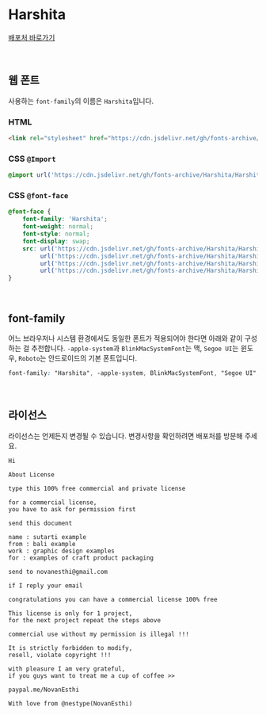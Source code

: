 # Harshita

[배포처 바로가기](https://www.dafont.com/harshita.font)

&nbsp;

## 웹 폰트

사용하는 `font-family`의 이름은 `Harshita`입니다.

### HTML

```html
<link rel="stylesheet" href="https://cdn.jsdelivr.net/gh/fonts-archive/Harshita/Harshita.css" type="text/css"/>
```

### CSS `@Import`

```css
@import url('https://cdn.jsdelivr.net/gh/fonts-archive/Harshita/Harshita.css');
```

### CSS `@font-face`

```css
@font-face {
    font-family: 'Harshita';
    font-weight: normal;
    font-style: normal;
    font-display: swap;
    src: url('https://cdn.jsdelivr.net/gh/fonts-archive/Harshita/Harshita.woff2') format('woff2'),
         url('https://cdn.jsdelivr.net/gh/fonts-archive/Harshita/Harshita.woff') format('woff'),
         url('https://cdn.jsdelivr.net/gh/fonts-archive/Harshita/Harshita.otf') format('opentype'),
         url('https://cdn.jsdelivr.net/gh/fonts-archive/Harshita/Harshita.ttf') format('truetype');
}
```

&nbsp;

## font-family

어느 브라우저나 시스템 환경에서도 동일한 폰트가 적용되어야 한다면 아래와 같이 구성하는 걸 추천합니다. `-apple-system`과 `BlinkMacSystemFont`는 맥, `Segoe UI`는 윈도우, `Roboto`는 안드로이드의 기본 폰트입니다.


```css
font-family: "Harshita", -apple-system, BlinkMacSystemFont, "Segoe UI", Roboto, Oxygen, Ubuntu, Cantarell, "Open Sans", "Helvetica Neue", sans-serif;
```

&nbsp;

## 라이선스

라이선스는 언제든지 변경될 수 있습니다. 변경사항을 확인하려면 배포처를 방문해 주세요.

```
Hi 
 
About License 
 
type this 100% free commercial and private license 
 
for a commercial license, 
you have to ask for permission first 
 
send this document 
 
name : sutarti example 
from : bali example 
work : graphic design examples 
for : examples of craft product packaging 
 
send to novanesthi@gmail.com 
 
if I reply your email 
 
congratulations you can have a commercial license 100% free 
 
This license is only for 1 project, 
for the next project repeat the steps above 
 
commercial use without my permission is illegal !!! 
 
It is strictly forbidden to modify, 
resell, violate copyright !!! 
 
with pleasure I am very grateful, 
if you guys want to treat me a cup of coffee >> 
 
paypal.me/NovanEsthi 
 
With love from @nestype(NovanEsthi)
```
